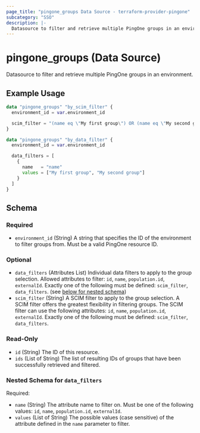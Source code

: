 ```yaml
---
page_title: "pingone_groups Data Source - terraform-provider-pingone"
subcategory: "SSO"
description: |-
  Datasource to filter and retrieve multiple PingOne groups in an environment.
---
```


# pingone_groups (Data Source)

Datasource to filter and retrieve multiple PingOne groups in an environment.

## Example Usage

```terraform
data "pingone_groups" "by_scim_filter" {
  environment_id = var.environment_id

  scim_filter = "(name eq \"My first group\") OR (name eq \"My second group\")"
}

data "pingone_groups" "by_data_filter" {
  environment_id = var.environment_id

  data_filters = [
    {
      name   = "name"
      values = ["My first group", "My second group"]
    }
  ]
}
```

<!-- schema generated by tfplugindocs -->
## Schema

### Required

- `environment_id` (String) A string that specifies the ID of the environment to filter groups from.  Must be a valid PingOne resource ID.

### Optional

- `data_filters` (Attributes List) Individual data filters to apply to the group selection.  Allowed attributes to filter: `id`, `name`, `population.id`, `externalId`.  Exactly one of the following must be defined: `scim_filter`, `data_filters`. (see [below for nested schema](#nestedatt--data_filters))
- `scim_filter` (String) A SCIM filter to apply to the group selection.  A SCIM filter offers the greatest flexibility in filtering groups.  The SCIM filter can use the following attributes: `id`, `name`, `population.id`, `externalId`.  Exactly one of the following must be defined: `scim_filter`, `data_filters`.

### Read-Only

- `id` (String) The ID of this resource.
- `ids` (List of String) The list of resulting IDs of groups that have been successfully retrieved and filtered.

<a id="nestedatt--data_filters"></a>
### Nested Schema for `data_filters`

Required:

- `name` (String) The attribute name to filter on.  Must be one of the following values: `id`, `name`, `population.id`, `externalId`.
- `values` (List of String) The possible values (case sensitive) of the attribute defined in the `name` parameter to filter.
